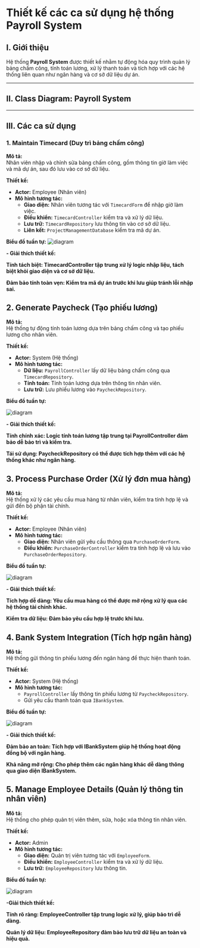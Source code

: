 
# **Thiết kế các ca sử dụng hệ thống Payroll System**

## **I. Giới thiệu**
Hệ thống **Payroll System** được thiết kế nhằm tự động hóa quy trình quản lý bảng chấm công, tính toán lương, xử lý thanh toán và tích hợp với các hệ thống liên quan như ngân hàng và cơ sở dữ liệu dự án.

---
## **II. Class Diagram: Payroll System**

---
## **III. Các ca sử dụng**

### **1. Maintain Timecard (Duy trì bảng chấm công)**

**Mô tả:**  
Nhân viên nhập và chỉnh sửa bảng chấm công, gồm thông tin giờ làm việc và mã dự án, sau đó lưu vào cơ sở dữ liệu.

**Thiết kế:**  
- **Actor:** Employee (Nhân viên)  
- **Mô hình tương tác:**  
  - **Giao diện:** Nhân viên tương tác với `TimecardForm` để nhập giờ làm việc.  
  - **Điều khiển:** `TimecardController` kiểm tra và xử lý dữ liệu.  
  - **Lưu trữ:** `TimecardRepository` lưu thông tin vào cơ sở dữ liệu.  
  - **Liên kết:** `ProjectManagementDatabase` kiểm tra mã dự án.

**Biểu đồ tuần tự:**
![diagram](https://www.planttext.com/api/plantuml/png/X98zQiCm7CLtdU9T81VmK0BzXBIbb0vTPLauRlNXodB0SuSEFKCX9dGCRQ5JF6GGz1uwGQzGcP34mPWkGlfBx_UU_j9linuNbXfRIa4eizhWLEP2LvoJM9SgeQR2NIOveoOvqqOIffKrMkoAnvkru8PmPJExFtxBSrra0LbjTswCVk3CNb55Kov3yOHQ6jE24x9rnUZem2_2zTIlbZdIp3Tl46ukCGlJ5uQPcqEw1HBVVC7LYdHrNSu-OeHptoopLl81qM9An7wrK2bOi7cNOEvRfQIlR7c3yIDC0kjPmXfw66bGWj50m8bVhIsUof0AZplgGA9-goDS_doMtGkI_g51ytjNCwYsuGeYSFwntJpGHPjImKvzynh6je68NQt9cAia_Ai_0000__y30000)

**- Giải thích thiết kế:**

**Tính tách biệt: TimecardController tập trung xử lý logic nhập liệu, tách biệt khỏi giao diện và cơ sở dữ liệu.**

**Đảm bảo tính toàn vẹn: Kiểm tra mã dự án trước khi lưu giúp tránh lỗi nhập sai.**

## **2. Generate Paycheck (Tạo phiếu lương)**

**Mô tả:**  
Hệ thống tự động tính toán lương dựa trên bảng chấm công và tạo phiếu lương cho nhân viên.

**Thiết kế:**  
- **Actor:** System (Hệ thống)  
- **Mô hình tương tác:**  
  - **Dữ liệu:** `PayrollController` lấy dữ liệu bảng chấm công qua `TimecardRepository`.  
  - **Tính toán:** Tính toán lương dựa trên thông tin nhân viên.  
  - **Lưu trữ:** Lưu phiếu lương vào `PaycheckRepository`.

**Biểu đồ tuần tự:**

![diagram](https://www.planttext.com/api/plantuml/png/T94nJiCm58Ptd-A_G2-G0LMmC30WwC0Q7AksSEpAUKRooCJC3OWGOaBjmEGC7O9o3v-0A-0gGgf8klZ9-j_tl__PFzr-sL3foDUQbPoimsreIDICMqFEQboN8HTzCLwrS4mOKXImKhNWfQjknCOsAfFXJya8bu8_72biTCNYR6fOu3p5BU7x9SKF3qgnjTX8bUBUGm-xeJLhDg4ELjC81QvIV0-eKhU5LgbxzhXFySsimMLMQl3-AzjDIIpciwrSnl6OkgTZq_ayqyLpdc7dvxRvrtXg_5tVSfWS_TCSw1E3nzSjS6dxLmEI-PHiAKoLl_KN003__mC0)

**- Giải thích thiết kế:**

  **Tính chính xác: Logic tính toán lương tập trung tại PayrollController đảm bảo dễ bảo trì và kiểm tra.**
  
  **Tái sử dụng: PaycheckRepository có thể được tích hợp thêm với các hệ thống khác như ngân hàng.** 

## **3. Process Purchase Order (Xử lý đơn mua hàng)**

**Mô tả:**  
Hệ thống xử lý các yêu cầu mua hàng từ nhân viên, kiểm tra tính hợp lệ và gửi đến bộ phận tài chính.

**Thiết kế:**  
- **Actor:** Employee (Nhân viên)  
- **Mô hình tương tác:**  
  - **Giao diện:** Nhân viên gửi yêu cầu thông qua `PurchaseOrderForm`.  
  - **Điều khiển:** `PurchaseOrderController` kiểm tra tính hợp lệ và lưu vào `PurchaseOrderRepository`.

**Biểu đồ tuần tự:**

![diagram](https://www.planttext.com/api/plantuml/png/Z94z2i9048NxESLSm0jOY23-589YPRjk5XFSxEfajqXjOU4b50j14AspXKN0U-m9l881aQX1iPsPzxqtCpTtQIQ6aR6n1CQD9cp7SwbJ8M2YhGeOfJYqn4EMY045WZgQOk1Q6TBolTDw5AKW4Cf4vaCu4dETH8L32l3qm5gZIgzZrxjZX6b-iCXzjhSOMuPXlb5Jg4nN46MC9oZmxeGoycvbNw3mHLK1bi7hsB-UlpFAGQpzIZNEjnnLwBEZGba0_qxok4wls6Ifq8JUhN7ciul1XVNP3ff21SKVxm000F__0m00)

**- Giải thích thiết kế:**

  **Tích hợp dễ dàng: Yêu cầu mua hàng có thể được mở rộng xử lý qua các hệ thống tài chính khác.**
  
  **Kiểm tra dữ liệu: Đảm bảo yêu cầu hợp lệ trước khi lưu.**

## **4. Bank System Integration (Tích hợp ngân hàng)**

**Mô tả:**  
Hệ thống gửi thông tin phiếu lương đến ngân hàng để thực hiện thanh toán.

**Thiết kế:**  
- **Actor:** System (Hệ thống)  
- **Mô hình tương tác:**  
  - `PayrollController` lấy thông tin phiếu lương từ `PaycheckRepository`.
  - Gửi yêu cầu thanh toán qua `IBankSystem`.

**Biểu đồ tuần tự:**

![diagram](https://www.planttext.com/api/plantuml/png/X951IaCn48RtESL_WLwW2ocwKD65g1U8UQ49BqtQl8cGfRXmuIcAY228hbyMNHHwZvp0AvX7AnRV4rV3CF_ytp_CPrfD6kAUmimmBiXvNCM6v8m9PyaxWmiUIp57szP8pwGbJR4R22L5VIddhj5bCx8R5sp5VSJf8RVrpeXjAqO7VQynZdDwquZhrm2HsvS0Kjmga5ilBUlfToQ_k6ESv_OvOgvqRbS1PlEnMTefwoin6avnxNFxXDkSxb3bz0wZSte8m_ozs_w9lwVy2tnM0XCMeSDFDNST_b6eOV8tzAIakxS5LRIeVnpOHDggFF8B003__mC0)

**- Giải thích thiết kế:**

**Đảm bảo an toàn: Tích hợp với IBankSystem giúp hệ thống hoạt động đồng bộ với ngân hàng.**

**Khả năng mở rộng: Cho phép thêm các ngân hàng khác dễ dàng thông qua giao diện IBankSystem.**

## **5. Manage Employee Details (Quản lý thông tin nhân viên)**

**Mô tả:**  
Hệ thống cho phép quản trị viên thêm, sửa, hoặc xóa thông tin nhân viên.

**Thiết kế:**  
- **Actor:** Admin  
- **Mô hình tương tác:**  
  - **Giao diện:** Quản trị viên tương tác với `EmployeeForm`.  
  - **Điều khiển:** `EmployeeController` kiểm tra và xử lý dữ liệu.  
  - **Lưu trữ:** `EmployeeRepository` lưu thông tin.

**Biểu đồ tuần tự:**

![diagram](https://www.planttext.com/api/plantuml/png/X90x2W8n48RxESLSm0ji8OhuACJ2odOVmGra9qlC2bjRM7WABGNHmieK5W7laHDu1QEYko9YESCt__SdLtDkpNIeT94926Cj5RQJZ1D4ig0aL2Lsirp8ah6UL1d4ahIIuhtiF6V1533IN5VucELondrU2V18n4Rp8ol0KUfEknnrQeyqHUqHIks6SCxjbg3ErcyhPO1zPtOS4sVsABWpomA-gVfjLIh0uULGrDpmpM3ZXtPYrx7lwjiJ2X_pn_fyxS0NN90tEhDwUIExbj1YbDn__mO00F__0m00)

**-Giải thích thiết kế:**

**Tính rõ ràng: EmployeeController tập trung logic xử lý, giúp bảo trì dễ dàng.**

**Quản lý dữ liệu: EmployeeRepository đảm bảo lưu trữ dữ liệu an toàn và hiệu quả.**


